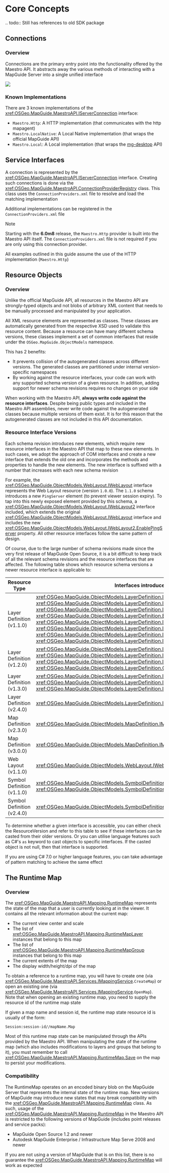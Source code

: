 # Core Concepts

.. todo::
    Still has references to old SDK package

## Connections

### Overview

Connections are the primary entry point into the functionality offered by the
Maestro API. It abstracts away the various methods of interacting with a MapGuide
Server into a single unified interface

![](../images/ConnectionOverview.png)

### Known Implementations

There are 3 known implementations of the <xref:OSGeo.MapGuide.MaestroAPI.IServerConnection> interface:

 * `Maestro.Http`: A HTTP implementation (that communicates with the http mapagent)
 * `Maestro.LocalNative`: A Local Native implementation (that wraps the official MapGuide API)
 * `Maestro.Local`: A Local implementation (that wraps the [mg-desktop](http://trac.osgeo.org/mapguide/wiki/mg-desktop) API)	

## Service Interfaces

A connection is represented by the <xref:OSGeo.MapGuide.MaestroAPI.IServerConnection> interface. Creating such connections is done via the <xref:OSGeo.MapGuide.MaestroAPI.ConnectionProviderRegistry>
class. This class uses the `ConnectionProviders.xml` file to resolve and load the matching implementation

Additional implementations can be registered in the `ConnectionProviders.xml` file

> [!NOTE]
> Starting with the **6.0m8** release, the `Maestro.Http` provider is built into the Maestro API itself. The `ConnectionProviders.xml`
> file is not required if you are only using this connection provider.

All examples outlined in this guide assume the use of the HTTP implementation (`Maestro.Http`)

## Resource Objects

### Overview

Unlike the official MapGuide API, all resources in the Maestro API are strongly-typed objects
and not blobs of arbitrary XML content that needs to be manually processed and manipulated by your
application.

All XML resource elements are represented as classes. These classes are automatically generated
from the respective XSD used to validate this resource content. Because a resource can have many
different schema versions, these classes implement a set of common interfaces that reside under the
`OSGeo.MapGuide.ObjectModels` namespace. 

This has 2 benefits:

 * It prevents collision of the autogenerated classes across different versions. The generated classes are partitioned under internal version-specific namespaces
 * By working against the resource interfaces, your code can work with any supported schema version of a given resource. In addition, adding support for newer schema revisions requires no changes on your side

When working with the Maestro API, **always write code against the resource interfaces**. Despite being public types and included in the Maestro API assemblies, never write code against the
autogenerated classes because multiple versions of them exist. It is for this reason that the autogenerated classes are not included in this API documentation.

### Resource Interface Versions

Each schema revision introduces new elements, which require new resource interfaces in the Maestro API that map to these new elements.
In such cases, we adopt the approach of COM interfaces and create a new interface that extends the old one
and incorporates the methods and properties to handle the new elements. The new interface is suffixed with a number
that increases with each new schema revision

For example, the <xref:OSGeo.MapGuide.ObjectModels.WebLayout.IWebLayout> interface represents the Web Layout resource (version `1.0.0`). The
`1.1.0` schema introduces a new `PingServer` element (to prevent viewer session expiry). To tap into this newly exposed element 
provided by this schema, a <xref:OSGeo.MapGuide.ObjectModels.WebLayout.IWebLayout2> interface included, which extends the original <xref:OSGeo.MapGuide.ObjectModels.WebLayout.IWebLayout> interface and includes 
the new <xref:OSGeo.MapGuide.ObjectModels.WebLayout.IWebLayout2.EnablePingServer> property. All other resource interfaces follow the same pattern of design.

Of course, due to the large number of schema revisions made since the very first release of MapGuide Open Source, it is a bit difficult 
to keep track of all the relevant schema revisions and the resource interfaces that are affected. The following table shows which resource 
schema versions a newer resource interface is applicable to:

| Resource Type              | Interfaces introduced for this version (also applicable for versions after it)                                                                                                                                          |
|----------------------------|-------------------------------------------------------------------------------------------------------------------------------------------------------------------------------------------------------------------------|
| Layer Definition (v1.1.0)  | <xref:OSGeo.MapGuide.ObjectModels.LayerDefinition.IVectorScaleRange2>, <xref:OSGeo.MapGuide.ObjectModels.LayerDefinition.ICompositeTypeStyle>, <xref:OSGeo.MapGuide.ObjectModels.LayerDefinition.ICompositeRule>,<xref:OSGeo.MapGuide.ObjectModels.LayerDefinition.IStroke2>, <xref:OSGeo.MapGuide.ObjectModels.LayerDefinition.ElevationTypeType>, <xref:OSGeo.MapGuide.ObjectModels.LayerDefinition.IElevationSettings>, <xref:OSGeo.MapGuide.ObjectModels.LayerDefinition.ICompositeSymbolization>, <xref:OSGeo.MapGuide.ObjectModels.LayerDefinition.IParameterOverride>, <xref:OSGeo.MapGuide.ObjectModels.LayerDefinition.IParameterOverrideCollection> |
| Layer Definition (v1.2.0)  | <xref:OSGeo.MapGuide.ObjectModels.LayerDefinition.ISymbolInstance2>, <xref:OSGeo.MapGuide.ObjectModels.LayerDefinition.IParameterOverride2>, <xref:OSGeo.MapGuide.ObjectModels.LayerDefinition.IThemeLabel>,<xref:OSGeo.MapGuide.ObjectModels.LayerDefinition.UsageContextType>, <xref:OSGeo.MapGuide.ObjectModels.LayerDefinition.GeometryContextType>                                                                                                                     |
| Layer Definition (v1.3.0)  | <xref:OSGeo.MapGuide.ObjectModels.LayerDefinition.ICompositeTypeStyle2>, <xref:OSGeo.MapGuide.ObjectModels.LayerDefinition.IAreaVectorStyle2>, <xref:OSGeo.MapGuide.ObjectModels.LayerDefinition.ILineVectorStyle2>,<xref:OSGeo.MapGuide.ObjectModels.LayerDefinition.IPointVectorStyle2> |
| Layer Definition (v2.4.0)  | <xref:OSGeo.MapGuide.ObjectModels.LayerDefinition.ISubLayerDefinition2> |
| Map Definition (v2.3.0)    | <xref:OSGeo.MapGuide.ObjectModels.MapDefinition.IMapDefinition2> |
| Map Definition (v3.0.0)    | <xref:OSGeo.MapGuide.ObjectModels.MapDefinition.IMapDefinition3> |
| Web Layout (v1.1.0)        | <xref:OSGeo.MapGuide.ObjectModels.WebLayout.IWebLayout2> |
| Symbol Definition (v1.1.0) | <xref:OSGeo.MapGuide.ObjectModels.SymbolDefinition.ISymbolInstance>, <xref:OSGeo.MapGuide.ObjectModels.SymbolDefinition.ITextGraphic2>, <xref:OSGeo.MapGuide.ObjectModels.SymbolDefinition.DataType2> |
| Symbol Definition (v2.4.0) | <xref:OSGeo.MapGuide.ObjectModels.SymbolDefinition.IPathGraphic2> |

To determine whether a given interface is accessible, you can either check the ResourceVersion and refer to this 
table to see if these interfaces can be casted from their older versions. Or you can utilise language features 
such as C#'s `as` keyword to cast objects to specific interfaces. If the casted object is not null, then that 
interface is supported.

If you are using C# 7.0 or higher language features, you can take advantage of pattern matching to achieve the same effect

## The Runtime Map

### Overview

The <xref:OSGeo.MapGuide.MaestroAPI.Mapping.RuntimeMap> represents the state of the map that a user is currently looking at in the viewer. It contains all the 
relevant information about the current map: 

 * The current view center and scale
 * The list of <xref:OSGeo.MapGuide.MaestroAPI.Mapping.RuntimeMapLayer> instances that belong to this map
 * The list of <xref:OSGeo.MapGuide.MaestroAPI.Mapping.RuntimeMapGroup> instances that belong to this map
 * The current extents of the map
 * The display width/height/dpi of the map

To obtain a reference to a runtime map, you will have to create one (via <xref:OSGeo.MapGuide.MaestroAPI.Services.IMappingService>.`CreateMap`) or open an existing 
one (via <xref:OSGeo.MapGuide.MaestroAPI.Services.IMappingService>.`OpenMap`). Note that when opening an existing runtime map, you need to supply the resource id 
of the runtime map state 

If given a map name and session id, the runtime map state resource id is usually of the form: 

 `Session:session-id//mapName.Map`

Most of this runtime map state can be manipulated through the APIs provided by the Maestro API. When manipulating the state 
of the runtime map (which also includes modifications to layers and groups that belong to it), you must remember to call 
<xref:OSGeo.MapGuide.MaestroAPI.Mapping.RuntimeMap.Save> on the map to persist your modifications.

### Compatibility

The RuntimeMap operates on an encoded binary blob on the MapGuide Server that represents the internal state of the runtime map. New 
versions of MapGuide may introduce new states that may break compatibility with the <xref:OSGeo.MapGuide.MaestroAPI.Mapping.RuntimeMap> class. As such, usage of the 
<xref:OSGeo.MapGuide.MaestroAPI.Mapping.RuntimeMap> in the Maestro API is restricted to the following versions of MapGuide (includes point releases and service packs): 

 * MapGuide Open Source 1.2 and newer
 * Autodesk MapGuide Enterprise / Infrastructure Map Serve 2008 and newer

If you are not using a version of MapGuide that is on this list, there is no guarantee the <xref:OSGeo.MapGuide.MaestroAPI.Mapping.RuntimeMap> will work as expected
